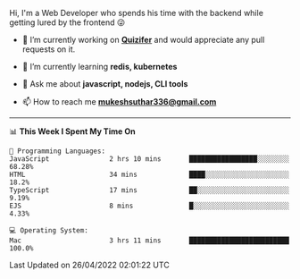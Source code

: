 Hi, I'm a Web Developer who spends his time with the backend while getting lured by the frontend 😜

- 🔭 I’m currently working on **[Quizifer](https://github.com/SutharMukesh/Quizifer/)** and would appreciate any pull requests on it.

- 🌱 I’m currently learning **redis, kubernetes**

- 💬 Ask me about **javascript, nodejs, CLI tools**

- 📫 How to reach me **mukeshsuthar336@gmail.com**

---
<!--START_SECTION:waka-->
📊 **This Week I Spent My Time On** 

```text
💬 Programming Languages: 
JavaScript               2 hrs 10 mins       █████████████████░░░░░░░░   68.28% 
HTML                     34 mins             ████░░░░░░░░░░░░░░░░░░░░░   18.2% 
TypeScript               17 mins             ██░░░░░░░░░░░░░░░░░░░░░░░   9.19% 
EJS                      8 mins              █░░░░░░░░░░░░░░░░░░░░░░░░   4.33%

💻 Operating System: 
Mac                      3 hrs 11 mins       █████████████████████████   100.0%

```


 Last Updated on 26/04/2022 02:01:22 UTC
<!--END_SECTION:waka-->
